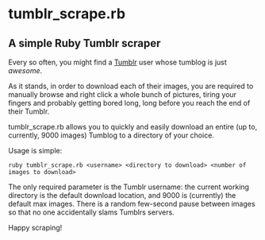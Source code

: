 # tumblr_scrape.rb
## A simple Ruby Tumblr scraper

Every so often, you might find a [Tumblr](http://tumblr.com) user whose tumblog is just *awesome*.

As it stands, in order to download each of their images, you are required to manually browse and right click a whole bunch of pictures, tiring your fingers and probably getting bored long, long before you reach the end of their Tumblr.

tumblr_scrape.rb allows you to quickly and easily download an entire (up to, currently, 9000 images) Tumblog to a directory of your choice.

Usage is simple:

`ruby tumblr_scrape.rb <username> <directory to download> <number of images to download>`

The only required parameter is the Tumblr username: the current working directory is the default download location, and 9000 is (currently) the default max images. There is a random few-second pause between images so that no one accidentally slams Tumblrs servers.

Happy scraping!
